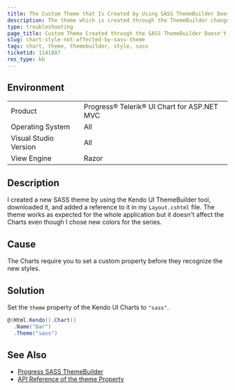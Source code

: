 ```yaml
---
title: The Custom Theme that Is Created by Using SASS ThemeBuilder Doesn't Affect Charts
description: The theme which is created through the ThemeBuilder changes the style of every Kendo UI control except for the Charts.
type: troubleshooting
page_title: Custom Theme Created through the SASS ThemeBuilder Doesn't Affect the MVC Charts - Kendo UI Chart for ASP.NET MVC
slug: chart-style-not-affected-by-sass-theme
tags: chart, theme, themebuilder, style, sass
ticketid: 1141887
res_type: kb
---
```


## Environment

<table>
 <tr>
  <td>Product</td>
  <td>Progress® Telerik® UI Chart for ASP.NET MVC</td>
 </tr>
 <tr>
  <td>Operating System</td>
  <td>All</td>
 </tr>
 <tr>
  <td>Visual Studio Version</td>
  <td>All</td>
 </tr>
 <tr>
  <td>View Engine</td>
  <td>Razor</td>
 </tr>
</table>

## Description

I created a new SASS theme by using the Kendo UI ThemeBuilder tool, downloaded it, and added a reference to it in my `Layout.cshtml` file. The theme works as expected for the whole application but it doesn't affect the Charts even though I chose new colors for the series.

## Cause

The Charts require you to set a custom property before they recognize the new styles.

## Solution

Set the `theme` property of the Kendo UI Charts to `"sass"`.

````c#
@(Html.Kendo().Chart()
  .Name("bar")
  .Theme("sass")
````

## See Also

* [Progress SASS ThemeBuilder](https://themebuilder.telerik.com/aspnet-mvc)
* [API Reference of the theme Property](https://docs.telerik.com/kendo-ui/api/javascript/dataviz/ui/chart/configuration/theme)
